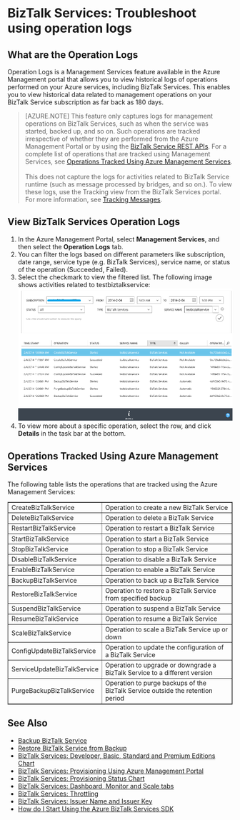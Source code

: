 <properties 
	pageTitle="Troubleshoot BizTalk Services using operation logs | Azure" 
	description="Troubleshoot BizTalk Services using operation logs. MABS, WABS" 
	services="biztalk-services" 
	documentationCenter="" 
	authors="MandiOhlinger" 
	manager="dwrede" 
	editor="cgronlun"/>

<tags 
	ms.service="biztalk-services" 
	ms.workload="integration" 
	ms.tgt_pltfrm="na" 
	ms.devlang="na" 
	ms.topic="article" 
	ms.date="02/25/2015" 
	ms.author="mandia"/>


# BizTalk Services: Troubleshoot using operation logs

## What are the Operation Logs
Operation Logs is a Management Services feature available in the Azure Management portal that allows you to view historical logs of operations performed on your Azure services, including BizTalk Services. This enables you to view historical data related to management operations on your BizTalk Service subscription as far back as 180 days.

> [AZURE.NOTE] This feature only captures logs for management operations on BizTalk Services, such as when the service was started, backed up, and so on. Such operations are tracked irrespective of whether they are performed from the Azure Management Portal or by using the [BizTalk Service REST APIs](http://msdn.microsoft.com/library/azure/dn232347.aspx). For a complete list of operations that are tracked using Management Services, see [Operations Tracked Using Azure Management Services](#bizops).<br/><br/>
This does not capture the logs for activities related to BizTalk Service runtime (such as message processed by bridges, and so on.). To view these logs, use the Tracking view from the BizTalk Services portal. For more information, see [Tracking Messages](http://msdn.microsoft.com/library/azure/hh949805.aspx).

## View BizTalk Services Operation Logs
1. In the Azure Management Portal, select **Management Services**, and then select the **Operation Logs** tab.
2. You can filter the logs based on different parameters like subscription, date range, service type (e.g. BizTalk Services), service name, or status of the operation (Succeeded, Failed).
3. Select the checkmark to view the filtered list. The following image shows activities related to testbiztalkservice:
	![View operation logs][ViewLogs] 
4. To view more about a specific operation, select the row, and click **Details** in the task bar at the bottom.


## <a name="bizops"></a>Operations Tracked Using Azure Management Services
The following table lists the operations that are tracked using the Azure Management Services:

<table border="1" cellpadding="5">
<tr>
<td>CreateBizTalkService</td> 
<td align="left">Operation to create a new BizTalk Service</td> 
</tr> 
<tr>
<td>DeleteBizTalkService</td> 
<td align="left">Operation to delete a BizTalk Service</td>  
</tr> 
<tr>
<td>RestartBizTalkService</td> 
<td align="left">Operation to restart a BizTalk Service</td> 
</tr>
<tr>
<td>StartBizTalkService</td> 
<td align="left">Operation to start a BizTalk Service</td> 
</tr>
<tr>
<td>StopBizTalkService</td> 
<td align="left">Operation to stop a BizTalk Service</td> 
</tr>
<tr>
<td>DisableBizTalkService</td> 
<td align="left">Operation to disable a BizTalk Service</td> 
</tr>
<tr>
<td>EnableBizTalkService</td> 
<td align="left">Operation to enable a BizTalk Service</td> 
</tr>
<tr>
<td>BackupBizTalkService</td> 
<td align="left">Operation to back up a BizTalk Service</td> 
</tr>
<tr>
<td>RestoreBizTalkService</td> 
<td align="left">Operation to restore a BizTalk Service from specified backup</td> 
</tr>
<tr>
<td>SuspendBizTalkService</td> 
<td align="left">Operation to suspend a BizTalk Service</td> 
</tr>
<tr>
<td>ResumeBizTalkService</td> 
<td align="left">Operation to resume a BizTalk Service</td> 
</tr>
<tr>
<td>ScaleBizTalkService</td> 
<td align="left">Operation to scale a BizTalk Service up or down</td> 
</tr>
<tr>
<td>ConfigUpdateBizTalkService</td> 
<td align="left">Operation to update the configuration of a BizTalk Service</td> 
</tr>
<tr>
<td>ServiceUpdateBizTalkService</td> 
<td align="left">Operation to upgrade or downgrade a BizTalk Service to a different version</td> 
</tr>
<tr>
<td>PurgeBackupBizTalkService</td> 
<td align="left">Operation to purge backups of the BizTalk Service outside the retention period</td> 
</tr>
</table>


## See Also
- [Backup BizTalk Service](http://go.microsoft.com/fwlink/p/?LinkID=325584)
- [Restore BizTalk Service from Backup](http://go.microsoft.com/fwlink/p/?LinkID=325582)
- [BizTalk Services: Developer, Basic, Standard and Premium Editions Chart](http://go.microsoft.com/fwlink/p/?LinkID=302279)
- [BizTalk Services: Provisioning Using Azure Management Portal](http://go.microsoft.com/fwlink/p/?LinkID=302280)
- [BizTalk Services: Provisioning Status Chart](http://go.microsoft.com/fwlink/p/?LinkID=329870)
- [BizTalk Services: Dashboard, Monitor and Scale tabs](http://go.microsoft.com/fwlink/p/?LinkID=302281)
- [BizTalk Services: Throttling](http://go.microsoft.com/fwlink/p/?LinkID=302282)
- [BizTalk Services: Issuer Name and Issuer Key](http://go.microsoft.com/fwlink/p/?LinkID=303941)
- [How do I Start Using the Azure BizTalk Services SDK](http://go.microsoft.com/fwlink/p/?LinkID=302335)

[ViewLogs]: ./media/biztalk-troubleshoot-using-ops-logs/Operation-Logs.png
